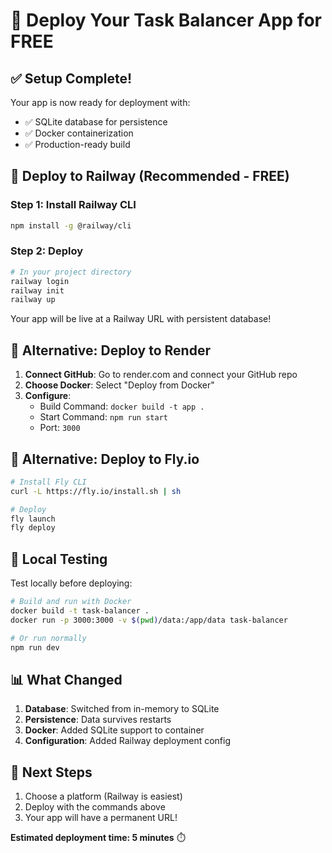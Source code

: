 # 🚀 Deploy Your Task Balancer App for FREE

## ✅ Setup Complete!

Your app is now ready for deployment with:

- ✅ SQLite database for persistence
- ✅ Docker containerization
- ✅ Production-ready build

## 🎯 Deploy to Railway (Recommended - FREE)

### Step 1: Install Railway CLI

```bash
npm install -g @railway/cli
```

### Step 2: Deploy

```bash
# In your project directory
railway login
railway init
railway up
```

Your app will be live at a Railway URL with persistent database!

## 🎯 Alternative: Deploy to Render

1. **Connect GitHub**: Go to render.com and connect your GitHub repo
2. **Choose Docker**: Select "Deploy from Docker"
3. **Configure**:
   - Build Command: `docker build -t app .`
   - Start Command: `npm run start`
   - Port: `3000`

## 🎯 Alternative: Deploy to Fly.io

```bash
# Install Fly CLI
curl -L https://fly.io/install.sh | sh

# Deploy
fly launch
fly deploy
```

## 🔧 Local Testing

Test locally before deploying:

```bash
# Build and run with Docker
docker build -t task-balancer .
docker run -p 3000:3000 -v $(pwd)/data:/app/data task-balancer

# Or run normally
npm run dev
```

## 📊 What Changed

1. **Database**: Switched from in-memory to SQLite
2. **Persistence**: Data survives restarts
3. **Docker**: Added SQLite support to container
4. **Configuration**: Added Railway deployment config

## 🎉 Next Steps

1. Choose a platform (Railway is easiest)
2. Deploy with the commands above
3. Your app will have a permanent URL!

**Estimated deployment time: 5 minutes** ⏱️
